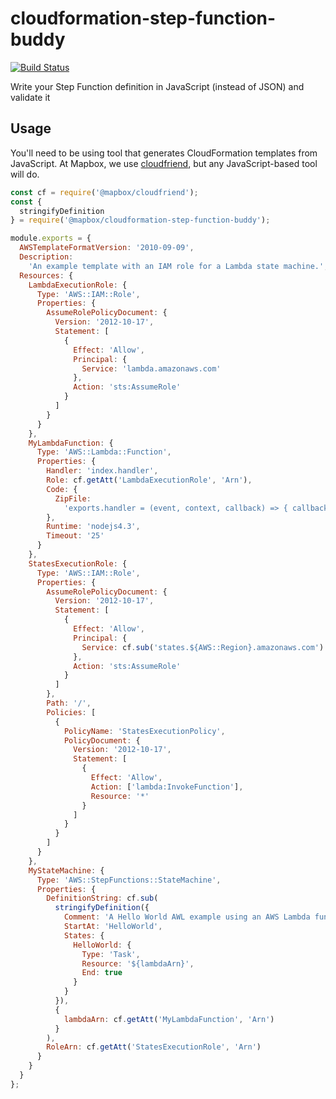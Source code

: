 # cloudformation-step-function-buddy
[![Build Status](https://travis-ci.org/mapbox/cloudformation-step-function-buddy.svg?branch=master)](https://travis-ci.org/mapbox/cloudformation-step-function-buddy)

Write your Step Function definition in JavaScript (instead of JSON) and validate it

## Usage

You'll need to be using tool that generates CloudFormation templates from JavaScript. At Mapbox, we use [cloudfriend](https://github.com/mapbox/cloudfriend), but any JavaScript-based tool will do.

```js
const cf = require('@mapbox/cloudfriend');
const {
  stringifyDefinition
} = require('@mapbox/cloudformation-step-function-buddy');

module.exports = {
  AWSTemplateFormatVersion: '2010-09-09',
  Description:
    'An example template with an IAM role for a Lambda state machine.',
  Resources: {
    LambdaExecutionRole: {
      Type: 'AWS::IAM::Role',
      Properties: {
        AssumeRolePolicyDocument: {
          Version: '2012-10-17',
          Statement: [
            {
              Effect: 'Allow',
              Principal: {
                Service: 'lambda.amazonaws.com'
              },
              Action: 'sts:AssumeRole'
            }
          ]
        }
      }
    },
    MyLambdaFunction: {
      Type: 'AWS::Lambda::Function',
      Properties: {
        Handler: 'index.handler',
        Role: cf.getAtt('LambdaExecutionRole', 'Arn'),
        Code: {
          ZipFile:
            'exports.handler = (event, context, callback) => { callback(null, "Hello World!");};'
        },
        Runtime: 'nodejs4.3',
        Timeout: '25'
      }
    },
    StatesExecutionRole: {
      Type: 'AWS::IAM::Role',
      Properties: {
        AssumeRolePolicyDocument: {
          Version: '2012-10-17',
          Statement: [
            {
              Effect: 'Allow',
              Principal: {
                Service: cf.sub('states.${AWS::Region}.amazonaws.com')
              },
              Action: 'sts:AssumeRole'
            }
          ]
        },
        Path: '/',
        Policies: [
          {
            PolicyName: 'StatesExecutionPolicy',
            PolicyDocument: {
              Version: '2012-10-17',
              Statement: [
                {
                  Effect: 'Allow',
                  Action: ['lambda:InvokeFunction'],
                  Resource: '*'
                }
              ]
            }
          }
        ]
      }
    },
    MyStateMachine: {
      Type: 'AWS::StepFunctions::StateMachine',
      Properties: {
        DefinitionString: cf.sub(
          stringifyDefinition({
            Comment: 'A Hello World AWL example using an AWS Lambda function',
            StartAt: 'HelloWorld',
            States: {
              HelloWorld: {
                Type: 'Task',
                Resource: '${lambdaArn}',
                End: true
              }
            }
          }),
          {
            lambdaArn: cf.getAtt('MyLambdaFunction', 'Arn')
          }
        ),
        RoleArn: cf.getAtt('StatesExecutionRole', 'Arn')
      }
    }
  }
};
```

